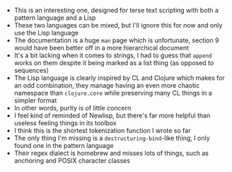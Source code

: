 - This is an interesting one, designed for terse text scripting with
  both a pattern language and a Lisp
- These two languages can be mixed, but I'll ignore this for now and
  only use the Lisp language
- The documentation is a huge `man` page which is unfortunate, section
  9 would have been better off in a more hierarchical document
- It's a bit lacking when it comes to strings, I had to guess that
  `append` works on them despite it being marked as a list thing (as
  opposed to sequences)
- The Lisp language is clearly inspired by CL and Clojure which makes
  for an odd combination, they manage having an even more chaotic
  namespace than `clojure.core` while preserving many CL things in a
  simpler format
- In other words, purity is of little concern
- I feel kind of reminded of Newlisp, but there's far more helpful
  than useless feeling things in its toolbox
- I think this is the shortest tokenization function I wrote so far
- The only thing I'm missing is a `destructuring-bind`-like thing, I
  only found one in the pattern language
- Their regex dialect is homebrew and misses lots of things, such as
  anchoring and POSIX character classes
